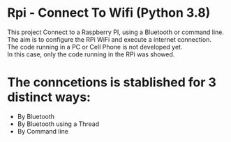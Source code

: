 # Rpi - Connect To Wifi (Python 3.8)

This project Connect to a Raspberry PI, using a Bluetooth or command line.\
The aim is to configure the RPi WiFi and execute a internet connection.\
The code running in a PC or Cell Phone is not developed yet.\
In this case, only the code running in the RPi was showed.

# The conncetions is stablished for 3 distinct ways:

- By Bluetooth
- By Bluetooth using a Thread
- By Command line
